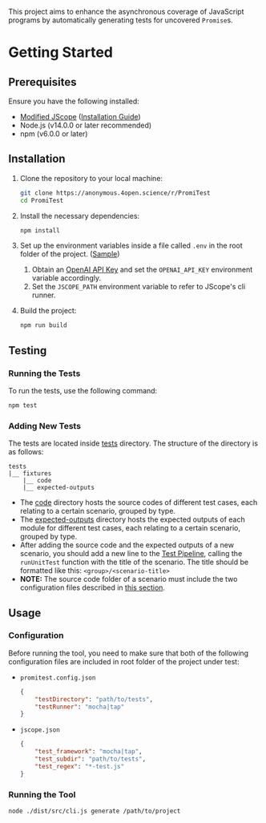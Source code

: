 This project aims to enhance the asynchronous coverage of JavaScript programs by automatically generating tests for
uncovered `Promise`s.

# Getting Started

## Prerequisites

Ensure you have the following installed:

- [Modified JScope](https://anonymous.4open.science/r/JScope-414C) ([Installation Guide](./docs/INSTALL-JSCOPE.md))
- Node.js (v14.0.0 or later recommended)
- npm (v6.0.0 or later)

## Installation

1. Clone the repository to your local machine:

    ```bash
    git clone https://anonymous.4open.science/r/PromiTest
    cd PromiTest
    ```

2. Install the necessary dependencies:

    ```bash
    npm install
    ```

3. Set up the environment variables inside a file called `.env` in the root folder of the
   project. ([Sample](.env.sample))

    1. Obtain an [OpenAI API Key](https://openai.com/blog/openai-api) and set the `OPENAI_API_KEY` environment variable
       accordingly.
    2. Set the `JSCOPE_PATH` environment variable to refer to JScope's cli runner.

4. Build the project:
    ```bash
    npm run build
    ```

## Testing

### Running the Tests

To run the tests, use the following command:

```bash
npm test
```

### Adding New Tests

The tests are located inside [tests](tests) directory. The structure of the directory is as follows:

```text
tests
|__ fixtures
    |__ code
    |__ expected-outputs
```

- The [code](tests/fixtures/code) directory hosts the source codes of different test cases, each relating to a certain
  scenario, grouped by type.
- The [expected-outputs](tests/fixtures/expected-outputs) directory hosts the expected outputs of each module for
  different test cases, each relating to a certain scenario, grouped by type.
- After adding the source code and the expected outputs of a new scenario, you should add a new line to
  the [Test Pipeline](tests/Pipeline.test.ts), calling the `runUnitTest` function with the title of the scenario. The
  title should be formatted like this: `<group>/<scenario-title>`
- **NOTE:** The source code folder of a scenario must include the two configuration files described
  in [this section](#configuration).

## Usage

### Configuration

Before running the tool, you need to make sure that both of the following configuration files are included in root
folder of the project under test:

- `promitest.config.json`
  ```json
  {
      "testDirectory": "path/to/tests",
      "testRunner": "mocha|tap"
  }
  ```
- `jscope.json`
  ```json
  {
      "test_framework": "mocha|tap",
      "test_subdir": "path/to/tests",
      "test_regex": "*-test.js"
  }
  ```

### Running the Tool

```shell
node ./dist/src/cli.js generate /path/to/project
```

